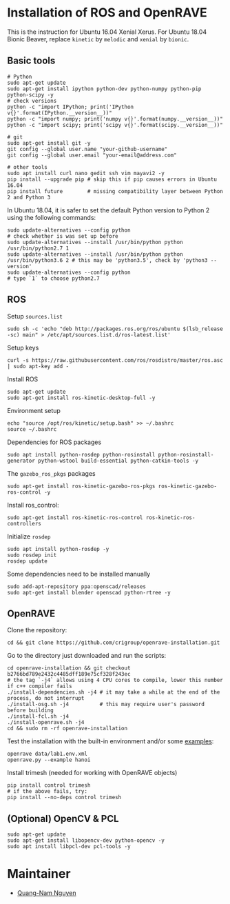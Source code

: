 # Installation of ROS and OpenRAVE
This is the instruction for Ubuntu 16.04 Xenial Xerus. 
For Ubuntu 18.04 Bionic Beaver, replace `kinetic` by `melodic` and `xenial` by `bionic`.

## Basic tools
```
# Python
sudo apt-get update
sudo apt-get install ipython python-dev python-numpy python-pip python-scipy -y
# check versions
python -c "import IPython; print('IPython v{}'.format(IPython.__version__))"
python -c "import numpy; print('numpy v{}'.format(numpy.__version__))"
python -c "import scipy; print('scipy v{}'.format(scipy.__version__))"

# git
sudo apt-get install git -y
git config --global user.name "your-github-username"
git config --global user.email "your-email@address.com"

# other tools
sudo apt install curl nano gedit ssh vim mayavi2 -y
pip install --upgrade pip # skip this if pip causes errors in Ubuntu 16.04
pip install future        # missing compatibility layer between Python 2 and Python 3
```

In Ubuntu 18.04, it is safer to set the default Python version to Python 2 using the following commands:
```
sudo update-alternatives --config python                                       # check whether is was set up before
sudo update-alternatives --install /usr/bin/python python /usr/bin/python2.7 1
sudo update-alternatives --install /usr/bin/python python /usr/bin/python3.6 2 # this may be 'python3.5', check by 'python3 --version'
sudo update-alternatives --config python                                       # type `1` to choose python2.7 
```


## ROS
Setup `sources.list`
```
sudo sh -c 'echo "deb http://packages.ros.org/ros/ubuntu $(lsb_release -sc) main" > /etc/apt/sources.list.d/ros-latest.list'
```

Setup keys
```
curl -s https://raw.githubusercontent.com/ros/rosdistro/master/ros.asc | sudo apt-key add -
```

Install ROS
```
sudo apt-get update
sudo apt-get install ros-kinetic-desktop-full -y
```

Environment setup
```
echo "source /opt/ros/kinetic/setup.bash" >> ~/.bashrc
source ~/.bashrc
```

Dependencies for ROS packages
```
sudo apt install python-rosdep python-rosinstall python-rosinstall-generator python-wstool build-essential python-catkin-tools -y
```

The `gazebo_ros_pkgs` packages
```
sudo apt-get install ros-kinetic-gazebo-ros-pkgs ros-kinetic-gazebo-ros-control -y
```

Install ros_control:
```
sudo apt-get install ros-kinetic-ros-control ros-kinetic-ros-controllers
```

Initialize `rosdep`
```
sudo apt install python-rosdep -y
sudo rosdep init
rosdep update
```

Some dependencies need to be installed manually
```
sudo add-apt-repository ppa:openscad/releases
sudo apt-get install blender openscad python-rtree -y
```


## OpenRAVE
Clone the repository:
```
cd && git clone https://github.com/crigroup/openrave-installation.git
```
Go to the directory just downloaded and run the scripts:
```
cd openrave-installation && git checkout b2766bd789e2432c4485dff189e75cf328f243ec
# the tag `-j4` allows using 4 CPU cores to compile, lower this number if c++ compiler fails
./install-dependencies.sh -j4 # it may take a while at the end of the process, do not interrupt
./install-osg.sh -j4          # this may require user's password before building
./install-fcl.sh -j4
./install-openrave.sh -j4
cd && sudo rm -rf openrave-installation
```
Test the installation with the built-in environment and/or some [examples](http://openrave.org/docs/latest_stable/examples/):
```
openrave data/lab1.env.xml
openrave.py --example hanoi
```

Install trimesh (needed for working with OpenRAVE objects)
```
pip install control trimesh
# if the above fails, try:
pip install --no-deps control trimesh
```


## (Optional) OpenCV & PCL
```
sudo apt-get update
sudo apt-get install libopencv-dev python-opencv -y
sudo apt install libpcl-dev pcl-tools -y
```


# Maintainer
* [Quang-Nam Nguyen](mailto:quangnam.nguyen@ntu.edu.sg)
